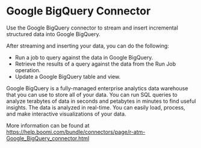 # Google BigQuery Connector

Use the Google BigQuery connector to stream and insert incremental structured data into Google BigQuery.

After streaming and inserting your data, you can do the following:

- Run a job to query against the data in Google BigQuery.
- Retrieve the results of a query against the data from the Run Job operation.
- Update a Google BigQuery table and view.

Google BigQuery is a fully-managed enterprise analytics data warehouse that you can use to store all of your data. You can run SQL queries to analyze terabytes of data in seconds and petabytes in minutes to find useful insights. The data is analyzed in real-time. You can easily load, process, and make interactive visualizations of your data.

More information can be found at https://help.boomi.com/bundle/connectors/page/r-atm-Google_BigQuery_connector.html
